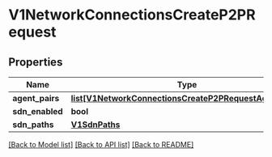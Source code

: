 # V1NetworkConnectionsCreateP2PRequest

## Properties
Name | Type | Description | Notes
------------ | ------------- | ------------- | -------------
**agent_pairs** | [**list[V1NetworkConnectionsCreateP2PRequestAgentPairs]**](V1NetworkConnectionsCreateP2PRequestAgentPairs.md) |  | 
**sdn_enabled** | **bool** |  | [optional] 
**sdn_paths** | [**V1SdnPaths**](V1SdnPaths.md) |  | [optional] 

[[Back to Model list]](../README.md#documentation-for-models) [[Back to API list]](../README.md#documentation-for-api-endpoints) [[Back to README]](../README.md)

